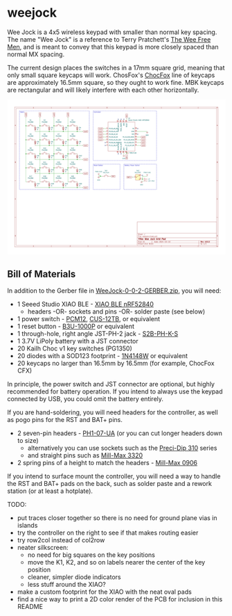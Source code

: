 weejock
=======

Wee Jock is a 4x5 wireless keypad with smaller than normal key
spacing.  The name "Wee Jock" is a reference to Terry Pratchett's
[The Wee Free Men][weefreemen], and is meant to convey that this
keypad is more closely spaced than normal MX spacing.

The current design places the switches in a 17mm square grid, meaning
that only small square keycaps will work. ChosFox's [ChocFox][chocfox]
line of keycaps are approximately 16.5mm square, so they ought to work
fine. MBK keycaps are rectangular and will likely interfere with each
other horizontally.

![wee jock schematic](weejock.svg "Wee Jock Schematic")

Bill of Materials
-----------------

In addition to the Gerber file in [WeeJock-0-0-2-GERBER.zip](gerber/WeeJock-0-0-2-GERBER.zip), you will need:
 - 1 Seeed Studio XIAO BLE - [XIAO BLE nRF52840][xiaoble]
   - headers -OR- sockets and pins -OR- solder paste (see below)
 - 1 power switch - [PCM12][pcm12], [CUS-12TB][cus12tb], or equivalent
 - 1 reset button - [B3U-1000P][b3u1000p] or equivalent
 - 1 through-hole, right angle JST-PH-2 jack - [S2B-PH-K-S][s2bphks]
 - 1 3.7V LiPoly battery with a JST connector
 - 20 Kailh Choc v1 key switches (PG1350)
 - 20 diodes with a SOD123 footprint - [1N4148W][diode1n4148w] or equivalent
 - 20 keycaps no larger than 16.5mm by 16.5mm (for example, ChocFox CFX)

In principle, the power switch and JST connector are optional, but
highly recommended for battery operation. If you intend to always use
the keypad connected by USB, you could omit the battery entirely.

If you are hand-soldering, you will need headers for the controller,
as well as pogo pins for the RST and BAT+ pins.
 - 2 seven-pin headers - [PH1-07-UA][ph107ua] (or you can cut longer headers down to size)
   - alternatively you can use sockets such as the [Preci-Dip 310][sockets] series
   - and straight pins such as [Mill-Max 3320][straightpins]
 - 2 spring pins of a height to match the headers - [Mill-Max 0906][pogo0906]

If you intend to surface mount the controller, you will need a way to
handle the RST and BAT+ pads on the back, such as solder paste and a
rework station (or at least a hotplate).

TODO:
 - put traces closer together so there is no need for ground plane vias in islands
 - try the controller on the right to see if that makes routing easier
 - try row2col instead of col2row
 - neater silkscreen:
   - no need for big squares on the key positions
   - move the K1, K2, and so on labels nearer the center of the key position
   - cleaner, simpler diode indicators
   - less stuff around the XIAO?
 - make a custom footprint for the XIAO with the neat oval pads
 - find a nice way to print a 2D color render of the PCB for inclusion in this README

[weefreemen]: https://en.wikipedia.org/wiki/The_Wee_Free_Men "The Wee Free Men"
[chocfox]: https://chosfox.com/collections/low-profile-keycaps/products/chocfox-bow?variant=43632218767554
[xiaoble]: https://www.seeedstudio.com/Seeed-XIAO-BLE-nRF52840-p-5201.html
[pcm12]: https://www.digikey.com/en/products/detail/c-k/PCM12SMTR/1640112
[cus12tb]: https://www.digikey.com/en/products/detail/nidec-components-corporation/CUS-12TB/1124222
[b3u1000p]: https://www.digikey.com/en/products/detail/omron-electronics-inc-emc-div/B3U-1000P/1534338
[s2bphks]: https://www.digikey.com/en/products/detail/jst-sales-america-inc./S2B-PH-K-S/926626
[diode1n4148w]: https://www.digikey.com/en/products/detail/smc-diode-solutions/1N4148W/6022450
[ph107ua]: https://www.digikey.com/en/products/detail/adam-tech/PH1-07-UA/9830505
[sockets]: https://www.digikey.com/en/products/detail/preci-dip/310-87-115-41-001101/3757353
[straightpins]: https://www.digikey.com/en/products/detail/mill-max-manufacturing-corp/3320-0-00-15-00-00-03-0/4147392
[pogo0906]: https://www.digikey.com/en/products/detail/mill-max-manufacturing-corp/0906-2-15-20-75-14-11-0/1147050
